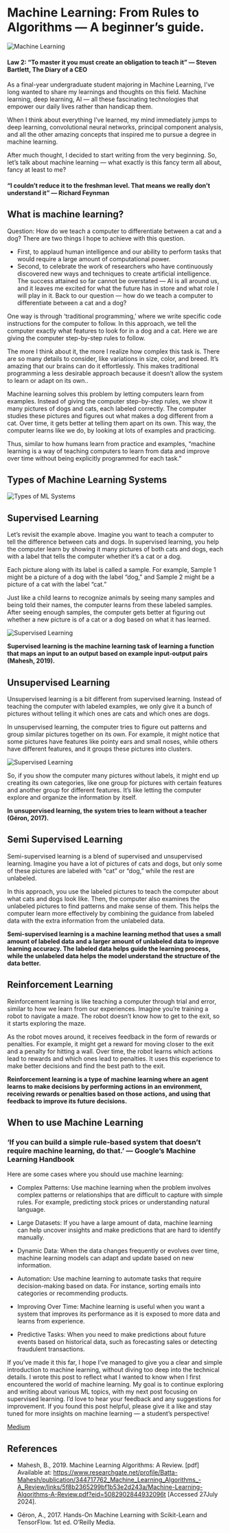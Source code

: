 # Machine Learning: From Rules to Algorithms — A beginner’s guide.

![Machine Learning](src/cover.png)

#### Law 2: “To master it you must create an obligation to teach it” — Steven Bartlett, The Diary of a CEO

As a final-year undergraduate student majoring in Machine Learning, I’ve long wanted to share my learnings and thoughts on this field. Machine learning, deep learning, AI — all these fascinating technologies that empower our daily lives rather than handicap them.

When I think about everything I’ve learned, my mind immediately jumps to deep learning, convolutional neural networks, principal component analysis, and all the other amazing concepts that inspired me to pursue a degree in machine learning.

After much thought, I decided to start writing from the very beginning. So, let’s talk about machine learning — what exactly is this fancy term all about, fancy at least to me?

#### “I couldn’t reduce it to the freshman level. That means we really don’t understand it” — Richard Feynman

## What is machine learning?

Question: How do we teach a computer to differentiate between a cat and a dog? There are two things I hope to achieve with this question.

- First, to applaud human intelligence and our ability to perform tasks that would require a large amount of computational power.
- Second, to celebrate the work of researchers who have continuously discovered new ways and techniques to create artificial intelligence. The success attained so far cannot be overstated — AI is all around us, and it leaves me excited for what the future has in store and what role I will play in it.
Back to our question — how do we teach a computer to differentiate between a cat and a dog?

One way is through ‘traditional programming,’ where we write specific code instructions for the computer to follow. In this approach, we tell the computer exactly what features to look for in a dog and a cat. Here we are giving the computer step-by-step rules to follow.

The more I think about it, the more I realize how complex this task is. There are so many details to consider, like variations in size, color, and breed. It’s amazing that our brains can do it effortlessly. This makes traditional programming a less desirable approach because it doesn’t allow the system to learn or adapt on its own..

Machine learning solves this problem by letting computers learn from examples. Instead of giving the computer step-by-step rules, we show it many pictures of dogs and cats, each labeled correctly. The computer studies these pictures and figures out what makes a dog different from a cat. Over time, it gets better at telling them apart on its own. This way, the computer learns like we do, by looking at lots of examples and practicing.

Thus, similar to how humans learn from practice and examples, “machine learning is a way of teaching computers to learn from data and improve over time without being explicitly programmed for each task.”

## Types of Machine Learning Systems

![Types of ML Systems](src/types.png)

## Supervised Learning

Let’s revisit the example above. Imagine you want to teach a computer to tell the difference between cats and dogs. In supervised learning, you help the computer learn by showing it many pictures of both cats and dogs, each with a label that tells the computer whether it’s a cat or a dog.

Each picture along with its label is called a sample. For example, Sample 1 might be a picture of a dog with the label “dog,” and Sample 2 might be a picture of a cat with the label “cat.”

Just like a child learns to recognize animals by seeing many samples and being told their names, the computer learns from these labeled samples. After seeing enough samples, the computer gets better at figuring out whether a new picture is of a cat or a dog based on what it has learned.

![Supervised Learning](src/supervised_learning.png)

**Supervised learning is the machine learning task of learning a function that maps an input to an output based on example input-output pairs (Mahesh, 2019).**

## Unsupervised Learning

Unsupervised learning is a bit different from supervised learning. Instead of teaching the computer with labeled examples, we only give it a bunch of pictures without telling it which ones are cats and which ones are dogs.

In unsupervised learning, the computer tries to figure out patterns and group similar pictures together on its own. For example, it might notice that some pictures have features like pointy ears and small noses, while others have different features, and it groups these pictures into clusters.

![Supervised Learning](src/unsupervised_learning.png)

So, if you show the computer many pictures without labels, it might end up creating its own categories, like one group for pictures with certain features and another group for different features. It’s like letting the computer explore and organize the information by itself.

**In unsupervised learning, the system tries to learn without a teacher (Géron, 2017).**

## Semi Supervised Learning

Semi-supervised learning is a blend of supervised and unsupervised learning. Imagine you have a lot of pictures of cats and dogs, but only some of these pictures are labeled with “cat” or “dog,” while the rest are unlabeled.

In this approach, you use the labeled pictures to teach the computer about what cats and dogs look like. Then, the computer also examines the unlabeled pictures to find patterns and make sense of them. This helps the computer learn more effectively by combining the guidance from labeled data with the extra information from the unlabeled data.

**Semi-supervised learning is a machine learning method that uses a small amount of labeled data and a larger amount of unlabeled data to improve learning accuracy. The labeled data helps guide the learning process, while the unlabeled data helps the model understand the structure of the data better.**

## Reinforcement Learning

Reinforcement learning is like teaching a computer through trial and error, similar to how we learn from our experiences. Imagine you’re training a robot to navigate a maze. The robot doesn’t know how to get to the exit, so it starts exploring the maze.

As the robot moves around, it receives feedback in the form of rewards or penalties. For example, it might get a reward for moving closer to the exit and a penalty for hitting a wall. Over time, the robot learns which actions lead to rewards and which ones lead to penalties. It uses this experience to make better decisions and find the best path to the exit.

**Reinforcement learning is a type of machine learning where an agent learns to make decisions by performing actions in an environment, receiving rewards or penalties based on those actions, and using that feedback to improve its future decisions.**

## When to use Machine Learning

### ‘If you can build a simple rule-based system that doesn’t require machine learning, do that.’ — Google’s Machine Learning Handbook

Here are some cases where you should use machine learning:

- Complex Patterns: Use machine learning when the problem involves complex patterns or relationships that are difficult to capture with simple rules. For example, predicting stock prices or understanding natural language.

- Large Datasets: If you have a large amount of data, machine learning can help uncover insights and make predictions that are hard to identify manually.

- Dynamic Data: When the data changes frequently or evolves over time, machine learning models can adapt and update based on new information.

- Automation: Use machine learning to automate tasks that require decision-making based on data. For instance, sorting emails into categories or recommending products.

- Improving Over Time: Machine learning is useful when you want a system that improves its performance as it is exposed to more data and learns from experience.

- Predictive Tasks: When you need to make predictions about future events based on historical data, such as forecasting sales or detecting fraudulent transactions.

If you’ve made it this far, I hope I’ve managed to give you a clear and simple introduction to machine learning, without diving too deep into the technical details. I wrote this post to reflect what I wanted to know when I first encountered the world of machine learning. My goal is to continue exploring and writing about various ML topics, with my next post focusing on supervised learning. I’d love to hear your feedback and any suggestions for improvement. If you found this post helpful, please give it a like and stay tuned for more insights on machine learning — a student’s perspective!

[Medium](https://medium.com/@k.boafo/machine-learning-from-rules-to-algorithms-a-beginners-guide-130d7f1cdbfa)

## References

- Mahesh, B., 2019. Machine Learning Algorithms: A Review. [pdf] Available at: https://www.researchgate.net/profile/Batta-Mahesh/publication/344717762_Machine_Learning_Algorithms_-A_Review/links/5f8b2365299bf1b53e2d243a/Machine-Learning-Algorithms-A-Review.pdf?eid=5082902844932096t [Accessed 27July 2024].

- Géron, A., 2017. Hands-On Machine Learning with Scikit-Learn and TensorFlow. 1st ed. O’Reilly Media.